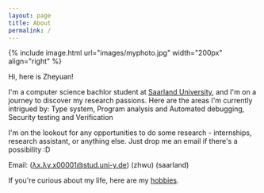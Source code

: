 ```yaml
---
layout: page
title: About
permalink: /
---
```

{% include image.html url="images/myphoto.jpg" width="200px" align="right" %}

Hi, here is Zheyuan! 

I'm a computer science bachlor student at [Saarland University], and I'm on a journey to discover my research passions. Here are the areas I'm currently intrigued by: 
Type system, 
Program analysis and Automated debugging, 
Security testing and Verification

<!-- I enjoy learning new abstract theories at university and would like to find more motivation through practice. So I am currently looking for a student job in coding, for any ideas or information please feel free to [email me] :D -->

I'm on the lookout for any opportunities to do some research - internships, research assistant, or anything else. Just drop me an email if there's a possibility :D 

Email: (λx.λy.x00001@stud.uni-y.de) (zhwu) (saarland)

If you're curious about my life, here are my [hobbies].

[Saarland University]: https://saarland-informatics-campus.de/

[drop me an email]: mailto:zhwu00001@stud.uni-saarland.de

[hobbies]: /misc/